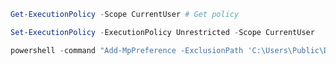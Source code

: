 ```powershell
Get-ExecutionPolicy -Scope CurrentUser # Get policy
```

```powershell
Set-ExecutionPolicy -ExecutionPolicy Unrestricted -Scope CurrentUser
```

```powershell
powershell -command "Add-MpPreference -ExclusionPath 'C:\Users\Public\Downloads' -ExclusionExtension '.exe'"
```